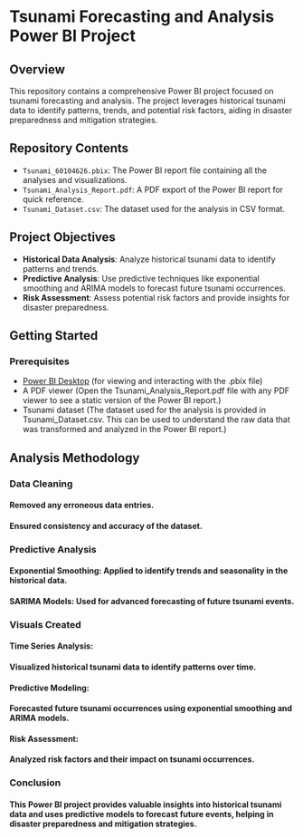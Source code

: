 # Tsunami Forecasting and Analysis Power BI Project

## Overview

This repository contains a comprehensive Power BI project focused on tsunami forecasting and analysis. The project leverages historical tsunami data to identify patterns, trends, and potential risk factors, aiding in disaster preparedness and mitigation strategies.

## Repository Contents

- `Tsunami_60104626.pbix`: The Power BI report file containing all the analyses and visualizations.
- `Tsunami_Analysis_Report.pdf`: A PDF export of the Power BI report for quick reference.
- `Tsunami_Dataset.csv`: The dataset used for the analysis in CSV format.

## Project Objectives

- **Historical Data Analysis**: Analyze historical tsunami data to identify patterns and trends.
- **Predictive Analysis**: Use predictive techniques like exponential smoothing and ARIMA models to forecast future tsunami occurrences.
- **Risk Assessment**: Assess potential risk factors and provide insights for disaster preparedness.

## Getting Started

### Prerequisites

- [Power BI Desktop]([https://powerbi.microsoft.com/desktop/](https://app.powerbi.com/groups/me/reports/bc4d3a50-919e-41f6-b75f-8ede11ac4ac2/7cff2f4605f252b0cf89?experience=power-bi)) (for viewing and interacting with the .pbix file)
- A PDF viewer (Open the Tsunami_Analysis_Report.pdf file with any PDF viewer to see a static version of the Power BI report.)
- Tsunami dataset (The dataset used for the analysis is provided in Tsunami_Dataset.csv. This can be used to understand the raw data that was transformed and analyzed in the Power BI report.)

## Analysis Methodology
### Data Cleaning
#### Removed any erroneous data entries.
#### Ensured consistency and accuracy of the dataset.

### Predictive Analysis
#### Exponential Smoothing: Applied to identify trends and seasonality in the historical data.
#### SARIMA Models: Used for advanced forecasting of future tsunami events.

### Visuals Created
#### Time Series Analysis:
#### Visualized historical tsunami data to identify patterns over time.

#### Predictive Modeling:
#### Forecasted future tsunami occurrences using exponential smoothing and ARIMA models.

#### Risk Assessment:
#### Analyzed risk factors and their impact on tsunami occurrences.

### Conclusion
#### This Power BI project provides valuable insights into historical tsunami data and uses predictive models to forecast future events, helping in disaster preparedness and mitigation strategies.


